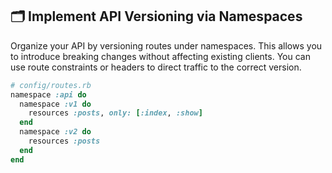 ## 🗂️ Implement API Versioning via Namespaces
Organize your API by versioning routes under namespaces. This allows you to introduce breaking changes without affecting existing clients. You can use route constraints or headers to direct traffic to the correct version.

```ruby
# config/routes.rb
namespace :api do
  namespace :v1 do
    resources :posts, only: [:index, :show]
  end
  namespace :v2 do
    resources :posts
  end
end
```

